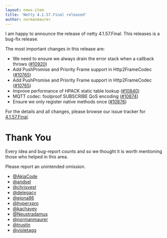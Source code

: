 ```yaml
---
layout: news-item
title: 'Netty 4.1.57.Final released'
author: normanmaurer
---
```


I am happy to announce the release of netty 4.1.57.Final. This releases is a bug-fix release.


The most important changes in this release are:

* We need to ensure we always drain the error stack when a callback throws 
 ([#10920](https://github.com/netty/netty/pull/10920))
* Add PushPromise and Priority Frame support in Http2FrameCodec ([#10765](https://github.com/netty/netty/pull/10765))
* Add PushPromise and Priority Frame support in Http2FrameCodec ([#10765](https://github.com/netty/netty/pull/10765))
* Improve performance of HPACK static table lookup ([#10840](https://github.com/netty/netty/pull/10840))
* MQTT codec: foolproof SUBSCRIBE QoS encoding ([#10874](https://github.com/netty/netty/pull/10874))
* Ensure we only register native methods once ([#10876](https://github.com/netty/netty/pull/10876))


For the details and all changes, please browse our issue tracker for [4.1.57.Final](https://github.com/netty/netty/issues?q=is%3Aclosed+milestone%3A4.1.57.Final). 


# Thank You

Every idea and bug-report counts and so we thought it is worth mentioning those who helped in this area.

Please report an unintended omission.
   
    
* [@AkiaCode](https://github.com/AkiaCode) 
* [@andsel](https://github.com/andsel) 
* [@chrisvest](https://github.com/chrisvest) 
* [@delegacy](https://github.com/delegacy) 
* [@ejona86](https://github.com/ejona86) 
* [@hyperxpro](https://github.com/hyperxpro)
* [@kachayev](https://github.com/kachayev)
* [@Neustradamus](https://github.com/Neustradamus)
* [@normanmaurer](https://github.com/normanmaurer)
* [@trustin](https://github.com/trustin)
* [@violetagg](https://github.com/violetagg)

 



